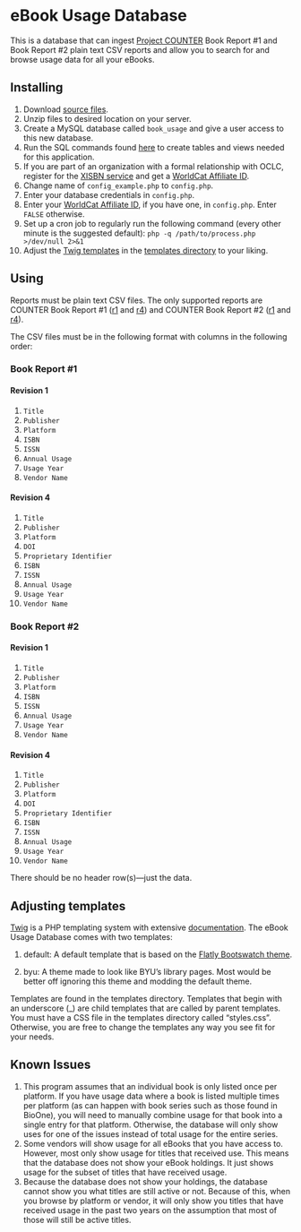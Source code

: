 # eBook Usage Database #

This is a database that can ingest [Project COUNTER][] Book Report #1 and Book Report #2 plain text CSV reports and allow you to search for and browse usage data for all your eBooks.

## Installing ##

1. Download [source files][].
2. Unzip files to desired location on your server.
3. Create a MySQL database called `book_usage` and give a user access to this new database.
4. Run the SQL commands found [here](documentation/schema.sql) to create tables and views needed for this application.
5. If you are part of an organization with a formal relationship with OCLC, register for the [XISBN service][] and get a [WorldCat Affiliate ID].
5. Change name of `config_example.php` to `config.php`.
6. Enter your database credentials in `config.php`.
7. Enter your [WorldCat Affiliate ID][], if you have one, in `config.php`. Enter `FALSE` otherwise.
7. Set up a cron job to regularly run the following command (every other minute is the suggested default):
        ```php -q /path/to/process.php >/dev/null 2>&1```
8. Adjust the [Twig templates][] in the [templates directory](templates) to your liking.

## Using ##

Reports must be plain text CSV files. The only supported reports are COUNTER Book Report #1 ([r1] and [r4]) and COUNTER Book Report #2 ([r1] and [r4]).

The CSV files must be in the following format with columns in the following order:

### Book Report #1 ###

#### Revision 1 ####

1. `Title`
2. `Publisher`
3. `Platform`
4. `ISBN`
5. `ISSN`
6. `Annual Usage`
7. `Usage Year`
8. `Vendor Name`

#### Revision 4 ####

1. `Title`
2. `Publisher`
3. `Platform`
4. `DOI`
5. `Proprietary Identifier`
6. `ISBN`
7. `ISSN`
8. `Annual Usage`
9. `Usage Year`
10. `Vendor Name`

### Book Report #2 ###

#### Revision 1 ####

1. `Title`
2. `Publisher`
3. `Platform`
4. `ISBN`
5. `ISSN`
6. `Annual Usage`
7. `Usage Year`
8. `Vendor Name`

#### Revision 4 ####

1. `Title`
2. `Publisher`
3. `Platform`
4. `DOI`
5. `Proprietary Identifier`
6. `ISBN`
7. `ISSN`
8. `Annual Usage`
9. `Usage Year`
10. `Vendor Name`

There should be no header row(s)—just the data.

## Adjusting templates ##

[Twig](https://github.com/fabpot/Twig) is a PHP templating system with extensive [documentation](http://twig.sensiolabs.org/documentation). The eBook Usage Database comes with two templates:

1. default: A default template that is based on the [Flatly Bootswatch theme](http://bootswatch.com/flatly/).

2. byu: A theme made to look like BYU’s library pages. Most would be better off ignoring this theme and modding the default theme.

Templates are found in the templates directory. Templates that begin with an underscore (_) are child templates that are called by parent templates. You must have a CSS file in the templates directory called “styles.css”. Otherwise, you are free to change the templates any way you see fit for your needs.

## Known Issues ##

1. This program assumes that an individual book is only listed once per platform. If you have usage data where a book is listed multiple times per platform (as can happen with book series such as those found in BioOne), you will need to manually combine usage for that book into a single entry for that platform. Otherwise, the database will only show uses for one of the issues instead of total usage for the entire series.
2. Some vendors will show usage for all eBooks that you have access to. However, most only show usage for titles that received use. This means that the database does not show your eBook holdings. It just shows usage for the subset of titles that have received usage.
3. Because the database does not show your holdings, the database cannot show you what titles are still active or not. Because of this, when you browse by platform or vendor, it will only show you titles that have received usage in the past two years on the assumption that most of those will still be active titles.

[Project COUNTER]: http://www.projectcounter.org/
[source files]: https://github.com/jaredhowland/Ebook-Usage-Database/archive/master.zip
[Twig templates]: http://twig.sensiolabs.org/
[r1]: http://www.projectcounter.org/cop_books_ref.html
[r4]: http://www.projectcounter.org/code_practice.html
[XISBN service]: http://xisbn.worldcat.org/xisbnadmin/doc/api.htm
[WorldCat Affiliate ID]: http://www.worldcat.org/wcpa/do/AffiliateUserServices?method=initSelfRegister